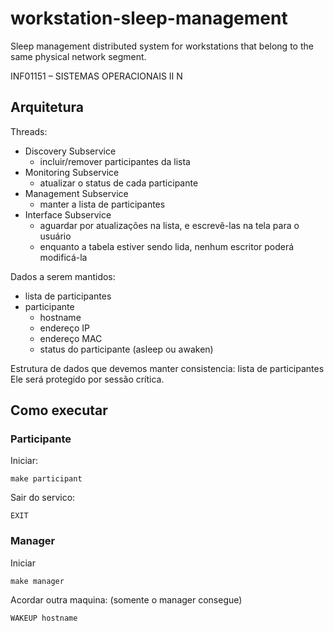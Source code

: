 # workstation-sleep-management

Sleep management distributed system for workstations that belong to the same physical network segment.

INF01151 – SISTEMAS OPERACIONAIS II N


## Arquitetura

Threads:
- Discovery Subservice
  - incluir/remover participantes da lista
- Monitoring Subservice
  - atualizar o status de cada participante
- Management Subservice
  - manter a lista de participantes
- Interface Subservice
  - aguardar por atualizações na lista, e escrevê-las na tela para o usuário
  - enquanto a tabela estiver sendo lida, nenhum escritor poderá modificá-la


Dados a serem mantidos:
- lista  de  participantes
- participante
  - hostname
  - endereço IP
  - endereço MAC
  - status do participante (asleep ou awaken)

Estrutura de dados que devemos manter consistencia: lista de participantes
Ele será protegido por sessão crítica.

## Como executar

### Participante
Iniciar:
```
make participant
```

Sair do servico: 
```
EXIT
```

### Manager
Iniciar
```
make manager
```

Acordar outra maquina: (somente o manager consegue)
```
WAKEUP hostname 
```

